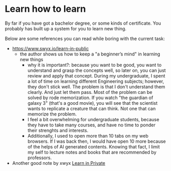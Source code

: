 # Learn how to learn

By far if you have got a bachelor degree, or some kinds of certificate. You probably has built up a system for you to learn new thing.

Below are some references you can read while boring with the current task:  
- https://www.swyx.io/learn-in-public
	- the author shows us how to keep a "a beginner’s mind" in learning new things  
		- why it is important?: because you want to be good, you want to understand and grasp the concepts well, so later on, you can just review and apply that concept. During my undergraduate, I spent a lot of time on learning different Engineering subjects; however, they don't stick well. The problem is that I don't understand them clearly. And just let them pass. Most of the problem can be solved by rode memorization. If you watch "the guardian of galaxy 3" (that's a good movie), you will see that the scientist wants to replicate a creature that can think. Not one that can memorize the problem.
		- I feel a bit overwhelming for undergraduate students, because they have to take many courses, and have no time to ponder their strenghts and interests.
		- Additionally, I used to open more than 10 tabs on my web browsers. If I was back then, I would have open 10 more because of the helps of AI generated contents. Knowing that fact, I limit my self to lecture notes and books that are recommended by professors. 
- Another good note by xwyx [Learn in Private](https://www.swyx.io/learn-in-private)
